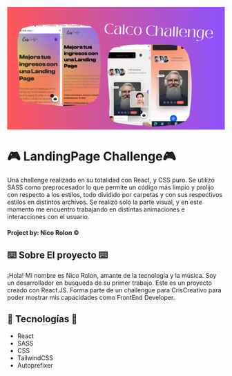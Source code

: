 ![Caratula del proyecto de calculadora](/src/assets/CalcoChallenge.png)


# 🎮 LandingPage Challenge🎮
Una challenge realizado en su totalidad con React, y CSS puro. Se utilizó SASS como preprocesador lo que permite un código más limpio y prolijo con respecto a los estilos, todo dividido por carpetas y con sus respectivos estilos en distintos archivos. Se realizó solo la parte visual, y en este momento me encuentro trabajando en distintas animaciones e interacciones con el usuario.
####  Project by: Nico Rolon ©️


## ⌨️ Sobre El proyecto ⌨️
¡Hola! Mi nombre es Nico Rolon, amante de la tecnología y la música. Soy un desarrollador en busqueda de su primer trabajo. Este es un proyecto creado con React.JS. 
Forma parte de un challengue para CrisCreativo para poder mostrar mis capacidades como FrontEnd Developer. 

## 🚶 Tecnologías 🚶

- React
- SASS
- CSS
- TailwindCSS
- Autoprefixer

